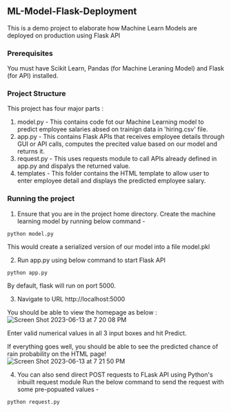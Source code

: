 ## ML-Model-Flask-Deployment
This is a demo project to elaborate how Machine Learn Models are deployed on production using Flask API

### Prerequisites
You must have Scikit Learn, Pandas (for Machine Leraning Model) and Flask (for API) installed.

### Project Structure
This project has four major parts :
1. model.py - This contains code fot our Machine Learning model to predict employee salaries absed on trainign data in 'hiring.csv' file.
2. app.py - This contains Flask APIs that receives employee details through GUI or API calls, computes the precited value based on our model and returns it.
3. request.py - This uses requests module to call APIs already defined in app.py and dispalys the returned value.
4. templates - This folder contains the HTML template to allow user to enter employee detail and displays the predicted employee salary.

### Running the project
1. Ensure that you are in the project home directory. Create the machine learning model by running below command -
```
python model.py
```
This would create a serialized version of our model into a file model.pkl

2. Run app.py using below command to start Flask API
```
python app.py
```
By default, flask will run on port 5000.

3. Navigate to URL http://localhost:5000

You should be able to view the homepage as below :
![Screen Shot 2023-06-13 at 7 20 08 PM](https://github.com/RaghadAlzahranii/test/assets/135175626/e03d06a8-4502-4202-aa37-db79afb2eea1)


Enter valid numerical values in all 3 input boxes and hit Predict.

If everything goes well, you should be able to see the predicted chance of rain probability on the HTML page!
![Screen Shot 2023-06-13 at 7 21 50 PM](https://github.com/RaghadAlzahranii/test/assets/135175626/9616727b-9ecc-4f0b-af3b-746d4316468b)

4. You can also send direct POST requests to FLask API using Python's inbuilt request module
Run the below command to send the request with some pre-popuated values -
```
python request.py
```
